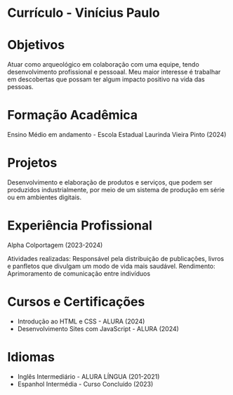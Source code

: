  # Currículo - Vinícius Paulo

# Objetivos
 Atuar como arqueológico em colaboração com uma equipe, tendo desenvolvimento profissional e pessoaal. Meu maior interesse é trabalhar em descobertas que possam ter algum impacto positivo na vida das pessoas.
# Formação Acadêmica
Ensino Médio em andamento - Escola Estadual Laurinda Vieira Pinto (2024)
# Projetos
Desenvolvimento e elaboração de produtos e serviços, que podem ser produzidos industrialmente, por meio de um sistema de produção em série ou em ambientes digitais.
# Experiência Profissional
Alpha Colportagem (2023-2024)

Atividades realizadas:
Responsável pela distribuição de publicações, livros e panfletos que divulgam um modo de vida mais saudável.
Rendimento:
Aprimoramento de comunicação entre indivíduos
# Cursos e Certificações
- Introdução ao HTML e CSS - ALURA (2024)
- Desenvolvimento Sites com JavaScript - ALURA (2024)
# Idiomas
- Inglês Intermediário - ALURA LÍNGUA (201-2021)
- Espanhol Intermédia - Curso Concluído (2023)
